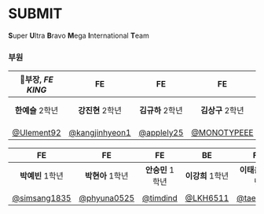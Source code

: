 # SUBMIT
**S**uper **U**ltra **B**ravo **M**ega **I**nternational **T**eam

### 부원

|👑부장, ***FE KING***|FE|FE|FE|BE|BE|
|:-----------:|:-----------:|:-----------:|:-----------:|:-----------:|:-----------:|
|**한예슬** 2학년|**강진현** 2학년|**김규하** 2학년|**김상구** 2학년|**심예찬** 2학년|**양희범** 2학년|
|||||
|[@Ulement92](https://github.com/Ulement92)|[@kangjinhyeon1](https://github.com/kangjinhyeon1)|[@applely25](https://github.com/appley25)|[@MONOTYPEEE](https://github.com/MONOTYPEEE)|[@simyechan](https://github.com/simyechan)|[@sinbla78](https://github.com/sinbla78)|

|FE|FE|FE|BE|FE|BE|
|:-----------:|:-----------:|:-----------:|:-----------:|:-----------:|:-----------:|
|**박예빈** 1학년|**박현아** 1학년|**안승민** 1학년|**이강희** 1학년|**이태윤** 1학년|**이하윤** 1학년|
|||||
|[@simsang1835](https://github.com/simsang1835)|[@phyuna0525](https://github.com/phyuna0525)|[@timdind](https://github.com/timdind)|[@LKH6511](https://github.com/LKH6511)|[@taeyuuun](https://github.com/taeyuuun)|[@dsHayun](https://github.com/dsHayun)|
